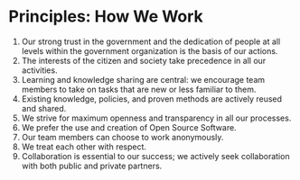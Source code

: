 # Principles: How We Work

1. Our strong trust in the government and the dedication of people at all levels within the government organization is the basis of our actions.
1. The interests of the citizen and society take precedence in all our activities.
1. Learning and knowledge sharing are central: we encourage team members to take on tasks that are new or less familiar to them.
1. Existing knowledge, policies, and proven methods are actively reused and shared.
1. We strive for maximum openness and transparency in all our processes.
1. We prefer the use and creation of Open Source Software.
1. Our team members can choose to work anonymously.
1. We treat each other with respect.
1. Collaboration is essential to our success; we actively seek collaboration with both public and private partners.
